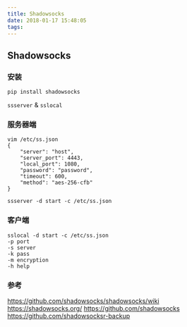 ```yaml
---
title: Shadowsocks
date: 2018-01-17 15:48:05
tags: 
---
```

## Shadowsocks
### 安装
``` shell 
pip install shadowsocks
```

`ssserver` & `sslocal`

### 服务器端
```
vim /etc/ss.json 
{
    "server": "host",
    "server_port": 4443,
    "local_port": 1080,
    "password": "password",
    "timeout": 600,
    "method": "aes-256-cfb"
}

ssserver -d start -c /etc/ss.json
```

### 客户端
```
sslocal -d start -c /etc/ss.json 
-p port
-s server
-k pass
-m encryption
-h help
```


### 参考 
<https://github.com/shadowsocks/shadowsocks/wiki>   
<https://shadowsocks.org/>
<https://github.com/shadowsocks>
<https://github.com/shadowsocksr-backup>